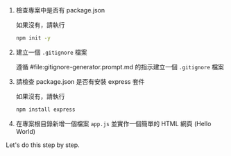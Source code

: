 1. 檢查專案中是否有 package.json

    如果沒有，請執行

    ```bash
    npm init -y
    ```

2. 建立一個 `.gitignore` 檔案

    遵循 #file:gitignore-generator.prompt.md 的指示建立一個 `.gitignore` 檔案

3. 請檢查 package.json 是否有安裝 express 套件

    如果沒有，請執行

    ```bash
    npm install express
    ```

4. 在專案根目錄新增一個檔案 `app.js` 並實作一個簡單的 HTML 網頁 (Hello World)

Let's do this step by step.